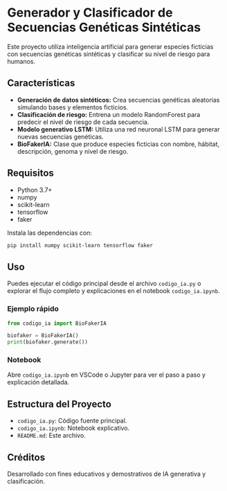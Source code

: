 # Generador y Clasificador de Secuencias Genéticas Sintéticas

Este proyecto utiliza inteligencia artificial para generar especies ficticias con secuencias genéticas sintéticas y clasificar su nivel de riesgo para humanos.

## Características

- **Generación de datos sintéticos:** Crea secuencias genéticas aleatorias simulando bases y elementos ficticios.
- **Clasificación de riesgo:** Entrena un modelo RandomForest para predecir el nivel de riesgo de cada secuencia.
- **Modelo generativo LSTM:** Utiliza una red neuronal LSTM para generar nuevas secuencias genéticas.
- **BioFakerIA:** Clase que produce especies ficticias con nombre, hábitat, descripción, genoma y nivel de riesgo.

## Requisitos

- Python 3.7+
- numpy
- scikit-learn
- tensorflow
- faker

Instala las dependencias con:

```bash
pip install numpy scikit-learn tensorflow faker
```

## Uso

Puedes ejecutar el código principal desde el archivo `codigo_ia.py` o explorar el flujo completo y explicaciones en el notebook `codigo_ia.ipynb`.

### Ejemplo rápido

```python
from codigo_ia import BioFakerIA

biofaker = BioFakerIA()
print(biofaker.generate())
```

### Notebook

Abre `codigo_ia.ipynb` en VSCode o Jupyter para ver el paso a paso y explicación detallada.

## Estructura del Proyecto

- `codigo_ia.py`: Código fuente principal.
- `codigo_ia.ipynb`: Notebook explicativo.
- `README.md`: Este archivo.

## Créditos

Desarrollado con fines educativos y demostrativos de IA generativa y clasificación.
